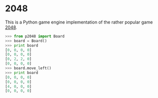 2048
====

This is a Python game engine implementation of the rather popular game [2048](http://gabrielecirulli.github.io/2048/).

```python
>>> from p2048 import Board
>>> board = Board()
>>> print board
[0, 0, 0, 0]
[0, 0, 0, 0]
[0, 2, 2, 0]
[0, 0, 0, 0]
>>> board.move_left()
>>> print board
[0, 0, 0, 0]
[0, 0, 0, 0]
[4, 0, 0, 0]
[0, 0, 0, 0]
```
